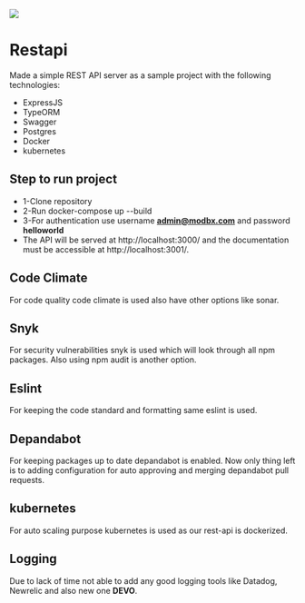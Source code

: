 <a href="https://codeclimate.com/github/munawarkhan10p/modbx/maintainability"><img src="https://api.codeclimate.com/v1/badges/64d2756d52a6ae4bd135/maintainability" /></a>

# Restapi
Made a simple REST API server as a sample project with the following technologies:

- ExpressJS
- TypeORM
- Swagger
- Postgres
- Docker
- kubernetes

## Step to run project
- 1-Clone repository
- 2-Run docker-compose up --build
- 3-For authentication use username **admin@modbx.com** and password **helloworld**
- The API will be served at http://localhost:3000/ and the documentation must be accessible at http://localhost:3001/.

## Code Climate
 For code quality code climate is used also have other options like sonar.

## Snyk
 For security vulnerabilities snyk is used which will look through all npm packages. Also using npm audit is another option.

## Eslint
 For keeping the code standard and formatting same eslint is used.

## Depandabot 
 For keeping packages up to date depandabot is enabled. Now only thing left is to adding configuration for auto approving and merging depandabot pull requests.

## kubernetes 
 For auto scaling purpose kubernetes is used as our rest-api is dockerized.

## Logging 
 Due to lack of time not able to add any good logging tools like Datadog, Newrelic and also new one **DEVO**.
